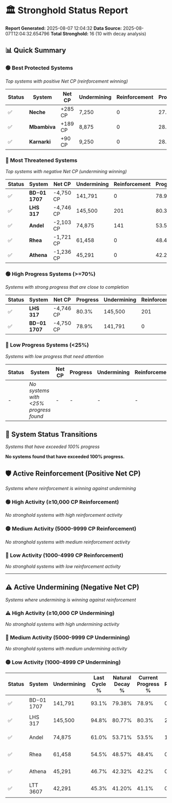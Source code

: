 # 🏛️ Stronghold Status Report

**Report Generated:** 2025-08-07 12:04:32
**Data Source:** 2025-08-07T12:04:32.654796
**Total Stronghold:** 16 (10 with decay analysis)

## 📊 Quick Summary

### 🟢 **Best Protected Systems**
*Top systems with positive Net CP (reinforcement winning)*

| Status | System | Net CP | Undermining | Reinforcement | Progress |
|--------|--------|--------|-------------|---------------|----------|
| ✅ | **Neche** | +285 CP | 7,250 | 0 | 27.8% |
| ✅ | **Mbambiva** | +189 CP | 8,875 | 0 | 28.4% |
| ✅ | **Karnarki** | +90 CP | 9,250 | 0 | 28.5% |

### 🔴 **Most Threatened Systems**
*Top systems with negative Net CP (undermining winning)*

| Status | System | Net CP | Undermining | Reinforcement | Progress |
|--------|--------|--------|-------------|---------------|----------|
| ✅ | **BD-01 1707** | -4,750 CP | 141,791 | 0 | 78.9% |
| ✅ | **LHS 317** | -4,746 CP | 145,500 | 201 | 80.3% |
| ✅ | **Andel** | -2,103 CP | 74,875 | 141 | 53.5% |
| ✅ | **Rhea** | -1,721 CP | 61,458 | 0 | 48.4% |
| ✅ | **Athena** | -1,236 CP | 45,291 | 0 | 42.2% |

### 🟢 **High Progress Systems (>=70%)**
*Systems with strong progress that are close to completion*

| Status | System | Net CP | Progress | Undermining | Reinforcement |
|--------|--------|--------|----------|-------------|---------------|
| ✅ | **LHS 317** | -4,746 CP | 80.3% | 145,500 | 201 |
| ✅ | **BD-01 1707** | -4,750 CP | 78.9% | 141,791 | 0 |

### 🔴 **Low Progress Systems (<25%)**
*Systems with low progress that need attention*

| Status | System | Net CP | Progress | Undermining | Reinforcement |
|--------|--------|--------|----------|-------------|---------------|
| - | *No systems with <25% progress found* | - | - | - | - |
## 🔄 System Status Transitions
*Systems that have exceeded 100% progress*

**No systems found that have exceeded 100% progress.**

## 🛡️ Active Reinforcement (Positive Net CP)
*Systems where reinforcement is winning against undermining*

### 🟢 High Activity (≥10,000 CP Reinforcement)

*No stronghold systems with high reinforcement activity*

### 🟡 Medium Activity (5000-9999 CP Reinforcement)

*No stronghold systems with medium reinforcement activity*

### 🔴 Low Activity (1000-4999 CP Reinforcement)

*No stronghold systems with low reinforcement activity*


---

## ⚠️ Active Undermining (Negative Net CP)
*Systems where undermining is winning against reinforcement*

### ⚠️ High Activity (≥10,000 CP Undermining)

*No stronghold systems with high undermining activity*

### 🔶 Medium Activity (5000-9999 CP Undermining)

*No stronghold systems with medium undermining activity*

### 🟡 Low Activity (1000-4999 CP Undermining)

| Status | System | Undermining | Last Cycle % | Natural Decay % | Current Progress % | Reinforcement | Current CP | Net CP | Activity |
|--------|--------|-------------|--------------|-----------------|-------------------|---------------|------------|--------|----------|
| ✅ | BD-01 1707 | 141,791 | 93.1% | 79.38% | 78.9% | 0 | 789,000 | -4,750 | 🟡 Low Undermining |
| ✅ | LHS 317 | 145,500 | 94.8% | 80.77% | 80.3% | 201 | 802,999 | -4,746 | 🟡 Low Undermining |
| ✅ | Andel | 74,875 | 61.0% | 53.71% | 53.5% | 141 | 535,000 | -2,103 | 🟡 Low Undermining |
| ✅ | Rhea | 61,458 | 54.5% | 48.57% | 48.4% | 0 | 484,000 | -1,721 | 🟡 Low Undermining |
| ✅ | Athena | 45,291 | 46.7% | 42.32% | 42.2% | 0 | 422,000 | -1,236 | 🟡 Low Undermining |
| ✅ | LTT 3607 | 42,291 | 45.3% | 41.20% | 41.1% | 0 | 411,000 | -1,045 | 🟡 Low Undermining |
